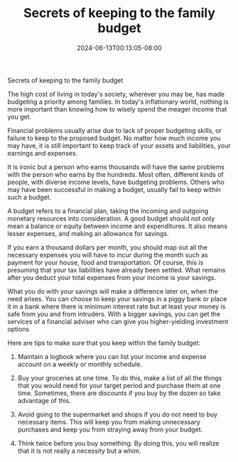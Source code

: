 ﻿---
title: "Secrets of keeping to the family budget"
date: 2024-06-13T00:13:05-08:00
description: "Family Budget Tips for Web Success"
featured_image: "/images/Family Budget.jpg"
tags: ["Family Budget"]
---

Secrets of keeping to the family budget

The high cost of living in today's society, wherever you may be, has made budgeting a priority among families.  In today's inflationary world, nothing is more important than knowing how to wisely spend the meager income that you get.

Financial problems usually arise due to lack of proper budgeting skills, or failure to keep to the proposed budget.  No matter how much income you may have, it is still important to keep track of your assets and liabilities, your earnings and expenses.

It is ironic but a person who earns thousands will have the same problems with the person who earns by the hundreds.  Most often, different kinds of people, with diverse income levels, have budgeting problems.   Others who may have been successful in making a budget, usually fail to keep within such a budget.

A budget refers to a financial plan, taking the incoming and outgoing monetary resources into consideration.  A good budget should not only mean a balance or equity between income and expenditures.  It also means lesser expenses, and making an allowance for savings.

If you earn a thousand dollars per month, you should map out all the necessary expenses you will have to incur during the month such as payment for your house, food and transportation.  Of course, this is presuming that your tax liabilities have already been settled.  What remains after you deduct your total expenses from your income is your savings.

What you do with your savings will make a difference later on, when the need arises.  You can choose to keep your savings in a piggy bank or place it in a bank where there is minimum interest rate but at least your money is safe from you and from intruders.  With a bigger savings, you can get the services of a financial adviser who can give you higher-yielding investment options

Here are tips to make sure that you keep within the family budget:

1. Maintain a logbook where you can list your income and expense account on a weekly or monthly schedule.  

2. Buy your groceries at one time.  To do this, make a list of all the things that you would need for your target period and purchase them at one time.  Sometimes, there are discounts if you buy by the dozen so take advantage of this.

3. Avoid going to the supermarket and shops if you do not need to buy necessary items.  This will keep you from making unnecessary purchases and keep you from straying away from your budget.

4. Think twice before you buy something.  By doing this, you will realize that it is not really a necessity but a whim.








